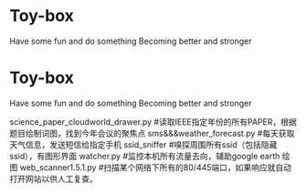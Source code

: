 # Toy-box
Have some fun and do something
Becoming better and stronger
# Toy-box
Have some fun and do something
Becoming better and stronger


science_paper_cloudworld_drawer.py #读取IEEE指定年份的所有PAPER，根据题目绘制词图，找到今年会议的聚焦点
sms&&&weather_forecast.py #每天获取天气信息，发送短信给指定手机
ssid_sniffer #嗅探周围所有ssid（包括隐藏ssid），有图形界面
watcher.py #监控本机所有流量去向，辅助google earth 绘图
web_scanner1.5.1.py #扫描某个网络下所有的80/445端口，如果响应就自动打开网站以供人工复查。
